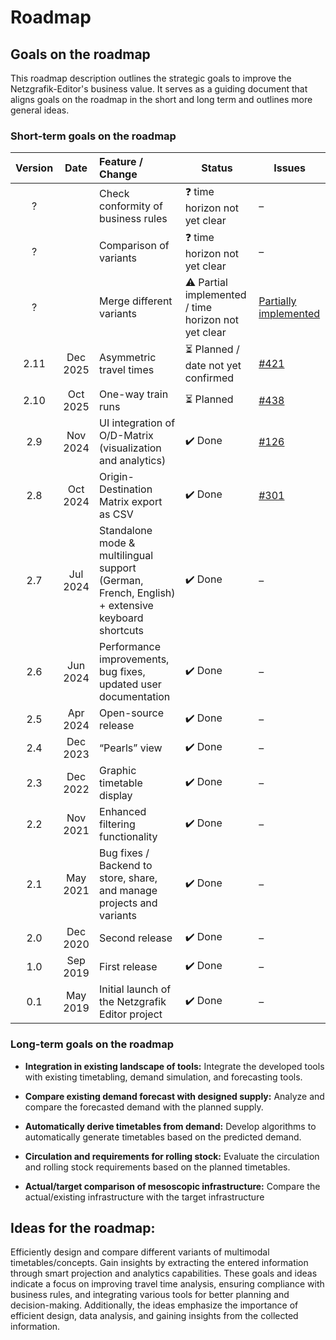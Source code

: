 # Roadmap

## Goals on the roadmap

This roadmap description outlines the strategic goals to improve the Netzgrafik-Editor's business
value. It serves as a guiding document that aligns goals on the roadmap in the short and long term
and outlines more general ideas.

### Short-term goals on the roadmap

| Version | Date       | Feature / Change                                                                                                             | Status      | Issues  |
| :-----: | :--------: | :----------------------------------------------------------------------------------------------------------------------------|-------------|---------|
| ?       |            | Check conformity of business rules                                                                                           | ❓ time horizon not yet clear   | –       |
| ?       |            | Comparison of variants                                                                                                       | ❓ time horizon not yet clear   | –       |
| ?       |            | Merge different variants                                                                                                     | ⚠️ Partial implemented / time horizon not yet clear  | [Partially implemented](https://github.com/SchweizerischeBundesbahnen/netzgrafik-editor-frontend/blob/main/documentation/Merge_Netzgrafik.md) |
| 2.11    | Dec 2025   | Asymmetric travel times                                                                                                      | ⏳ Planned / date not yet confirmed  | [#421](https://github.com/OpenRailAssociation/netzgrafik-editor-frontend/issues/421)    |
| 2.10    | Oct 2025   | One-way train runs                                                                                                           | ⏳ Planned   | [#438](https://github.com/OpenRailAssociation/netzgrafik-editor-frontend/issues/438)    |
| 2.9     | Nov 2024   | UI integration of O/D-Matrix (visualization and analytics)                                                                   | ✔️ Done     | [#126](https://github.com/OpenRailAssociation/netzgrafik-editor-frontend/issues/126)    |
| 2.8     | Oct 2024   | Origin-Destination Matrix export as CSV                                                                                      | ✔️ Done     | [#301](https://github.com/OpenRailAssociation/netzgrafik-editor-frontend/issues/301)    |
| 2.7     | Jul 2024   | Standalone mode & multilingual support (German, French, English) + extensive keyboard shortcuts                              | ✔️ Done     | –       |
| 2.6     | Jun 2024   | Performance improvements, bug fixes, updated user documentation                                                              | ✔️ Done     | –       |
| 2.5     | Apr 2024   | Open-source release                                                                                                          | ✔️ Done     | –       |
| 2.4     | Dec 2023   | “Pearls” view                                                                                                                | ✔️ Done     | –       |
| 2.3     | Dec 2022   | Graphic timetable display                                                                                                    | ✔️ Done     | –       |
| 2.2     | Nov 2021   | Enhanced filtering functionality                                                                                             | ✔️ Done     | –       |
| 2.1     | May 2021   | Bug fixes / Backend to store, share, and manage projects and variants                                                        | ✔️ Done     | –       |
| 2.0     | Dec 2020   | Second release                                                                                                               | ✔️ Done     | –       |
| 1.0     | Sep 2019   | First release                                                                                                                | ✔️ Done     | –       |
| 0.1     | May 2019   | Initial launch of the Netzgrafik Editor project                                                                              | ✔️ Done     | –       |


### Long-term goals on the roadmap

- **Integration in existing landscape of tools:**
  Integrate the developed tools with existing
  timetabling, demand simulation, and forecasting tools.

- **Compare existing demand forecast with designed supply:**
  Analyze and compare the forecasted demand with the planned supply.

- **Automatically derive timetables from demand:**
  Develop algorithms to automatically generate timetables based on the
  predicted demand.

- **Circulation and requirements for rolling stock:**
  Evaluate the circulation and rolling stock requirements based on the
  planned timetables.

- **Actual/target comparison of mesoscopic infrastructure:**
  Compare the actual/existing infrastructure with the target infrastructure

## Ideas for the roadmap:

Efficiently design and compare different variants of multimodal timetables/concepts.
Gain insights by extracting the entered information through smart projection and analytics
capabilities.
These goals and ideas indicate a focus on improving travel time analysis, ensuring compliance with
business rules, and integrating various tools for better planning and decision-making. Additionally,
the ideas emphasize the importance of efficient design, data analysis, and gaining insights from the
collected information.
